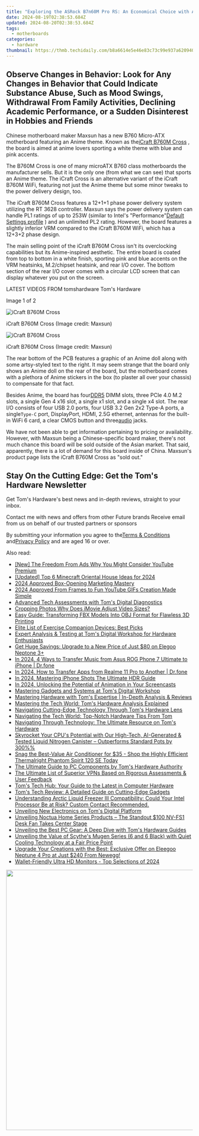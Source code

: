 ```yaml
---
title: "Exploring the ASRock B7n60M Pro RS: An Economical Choice with Abundant M.2 Connectivity Options"
date: 2024-08-19T02:38:53.684Z
updated: 2024-08-20T02:38:53.684Z
tags:
  - motherboards
categories:
  - hardware
thumbnail: https://thmb.techidaily.com/b8a6614e5e46e83c73c99e937a620940173ecb3e527c0b15c86864ff7f2cf4ce.png
---
```


## Observe Changes in Behavior: Look for Any Changes in Behavior that Could Indicate Substance Abuse, Such as Mood Swings, Withdrawal From Family Activities, Declining Academic Performance, or a Sudden Disinterest in Hobbies and Friends

Chinese motherboard maker Maxsun has a new B760 Micro-ATX motherboard featuring an Anime theme. Known as the[iCraft B760M Cross](https://www.maxsun.com/products/icraft-b760m-cross) , the board is aimed at anime lovers sporting a white theme with blue and pink accents.

 The B760M Cross is one of many microATX B760 class motherboards the manufacturer sells. But it is the only one (from what we can see) that sports an Anime theme. The iCraft Cross is an alternative variant of the iCraft B760M WiFi, featuring not just the Anime theme but some minor tweaks to the power delivery design, too.

 The iCraft B760M Cross features a 12+1+1 phase power delivery system utilizing the RT 3628 controller. Maxsun says the power delivery system can handle PL1 ratings of up to 253W (similar to Intel's "Performance"[Default Settings profile](https://tools.techidaily.com) ) and an unlimited PL2 rating. However, the board features a slightly inferior VRM compared to the iCraft B760M WiFi, which has a 12+3+2 phase design.

 The main selling point of the iCraft B760M Cross isn't its overclocking capabilities but its Anime-inspired aesthetic. The entire board is coated from top to bottom in a white finish, sporting pink and blue accents on the VRM heatsinks, M.2/chipset heatsink, and rear I/O cover. The bottom section of the rear I/O cover comes with a circular LCD screen that can display whatever you put on the screen.

 LATEST VIDEOS FROM tomshardware Tom's Hardware

 Image 1 of 2

![iCraft B760M Cross](https://vanilla.futurecdn.net/cyclingnews/media/img/missing-image.svg)

 iCraft B760M Cross  (Image credit: Maxsun)

![iCraft B760M Cross](https://vanilla.futurecdn.net/cyclingnews/media/img/missing-image.svg)

 iCraft B760M Cross  (Image credit: Maxsun)

 The rear bottom of the PCB features a graphic of an Anime doll along with some artsy-styled text to the right. It may seem strange that the board only shows an Anime doll on the rear of the board, but the motherboard comes with a plethora of Anime stickers in the box (to plaster all over your chassis) to compensate for that fact.

 Besides Anime, the board has four[DDR5](https://tools.techidaily.com) DIMM slots, three PCIe 4.0 M.2 slots, a single Gen 4 x16 slot, a single x1 slot, and a single x4 slot. The rear I/O consists of four USB 2.0 ports, four USB 3.2 Gen 2x2 Type-A ports, a single`Type-C` port, DisplayPort, HDMI, 2.5G ethernet, antennas for the built-in WiFi 6 card, a clear CMOS button and three[audio](https://tools.techidaily.com) jacks.

 We have not been able to get information pertaining to pricing or availability. However, with Maxsun being a Chinese-specific board maker, there's not much chance this board will be sold outside of the Asian market. That said, apparently, there is a lot of demand for this board inside of China. Maxsun's product page lists the iCraft B760M Cross as "sold out."

## Stay On the Cutting Edge: Get the Tom's Hardware Newsletter

 Get Tom's Hardware's best news and in-depth reviews, straight to your inbox.

 Contact me with news and offers from other Future brands  Receive email from us on behalf of our trusted partners or sponsors

 By submitting your information you agree to the[Terms & Conditions](https://futureplc.com/terms-conditions/) and[Privacy Policy](https://futureplc.com/privacy-policy/) and are aged 16 or over.

<ins class="adsbygoogle"
     style="display:block"
     data-ad-format="autorelaxed"
     data-ad-client="ca-pub-7571918770474297"
     data-ad-slot="1223367746"></ins>



<ins class="adsbygoogle"
     style="display:block"
     data-ad-client="ca-pub-7571918770474297"
     data-ad-slot="8358498916"
     data-ad-format="auto"
     data-full-width-responsive="true"></ins>

<span class="atpl-alsoreadstyle">Also read:</span>
<div><ul>
<li><a href="https://youtube-sure.techidaily.com/he-freedom-from-ads-why-you-might-consider-youtube-premium/"><u>[New] The Freedom From Ads  Why You Might Consider YouTube Premium</u></a></li>
<li><a href="https://remote-screen-capture.techidaily.com/updated-top-6-minecraft-oriental-house-ideas-for-2024/"><u>[Updated] Top 6 Minecraft Oriental House Ideas for 2024</u></a></li>
<li><a href="https://extra-tips.techidaily.com/2024-approved-box-opening-marketing-mastery/"><u>2024 Approved  Box-Opening Marketing Mastery</u></a></li>
<li><a href="https://youtube-blog.techidaily.com/approved-from-frames-to-fun-youtube-gifs-creation-made-simple/"><u>2024 Approved  From Frames to Fun  YouTube GIFs Creation Made Simple</u></a></li>
<li><a href="https://hardware-tips.techidaily.com/advanced-tech-assessments-with-toms-digital-diagnostics/"><u>Advanced Tech Assessments with Tom's Digital Diagnostics</u></a></li>
<li><a href="https://article-helps.techidaily.com/cropping-photos-why-does-imovie-adjust-video-sizes/"><u>Cropping Photos  Why Does iMovie Adjust Video Sizes?</u></a></li>
<li><a href="https://hardware-tips.techidaily.com/easy-guide-transforming-fbx-models-into-obj-format-for-flawless-3d-printing/"><u>Easy Guide: Transforming FBX Models Into OBJ Format for Flawless 3D Printing</u></a></li>
<li><a href="https://buynow-tips.techidaily.com/elite-list-of-exercise-companion-devices-best-picks/"><u>Elite List of Exercise Companion Devices: Best Picks</u></a></li>
<li><a href="https://hardware-tips.techidaily.com/expert-analysis-and-testing-at-toms-digital-workshop-for-hardware-enthusiasts/"><u>Expert Analysis & Testing at Tom's Digital Workshop for Hardware Enthusiasts</u></a></li>
<li><a href="https://hardware-tips.techidaily.com/get-huge-savings-upgrade-to-a-new-price-of-just-80-on-elegoo-neptone-3plus/"><u>Get Huge Savings: Upgrade to a New Price of Just $80 on Elegoo Neptone 3+</u></a></li>
<li><a href="https://android-transfer.techidaily.com/in-2024-4-ways-to-transfer-music-from-asus-rog-phone-7-ultimate-to-iphone-drfone-by-drfone-transfer-from-android-transfer-from-android/"><u>In 2024, 4 Ways to Transfer Music from Asus ROG Phone 7 Ultimate to iPhone | Dr.fone</u></a></li>
<li><a href="https://android-transfer.techidaily.com/in-2024-how-to-transfer-apps-from-realme-11-pro-to-another-drfone-by-drfone-transfer-from-android-transfer-from-android/"><u>In 2024, How to Transfer Apps from Realme 11 Pro to Another | Dr.fone</u></a></li>
<li><a href="https://extra-support.techidaily.com/in-2024-mastering-iphone-shots-the-ultimate-hdr-guide/"><u>In 2024, Mastering iPhone Shots  The Ultimate HDR Guide</u></a></li>
<li><a href="https://digital-screen-recording.techidaily.com/in-2024-unlocking-the-potential-of-animation-in-your-screencasts/"><u>In 2024, Unlocking the Potential of Animation in Your Screencasts</u></a></li>
<li><a href="https://hardware-tips.techidaily.com/mastering-gadgets-and-systems-at-toms-digital-workshop/"><u>Mastering Gadgets and Systems at Tom's Digital Workshop</u></a></li>
<li><a href="https://hardware-tips.techidaily.com/mastering-hardware-with-toms-expertise-in-depth-analysis-and-reviews/"><u>Mastering Hardware with Tom's Expertise | In-Depth Analysis & Reviews</u></a></li>
<li><a href="https://hardware-tips.techidaily.com/mastering-the-tech-world-toms-hardware-analysis-explained/"><u>Mastering the Tech World: Tom's Hardware Analysis Explained</u></a></li>
<li><a href="https://hardware-tips.techidaily.com/navigating-cutting-edge-technology-through-toms-hardware-lens/"><u>Navigating Cutting-Edge Technology Through Tom's Hardware Lens</u></a></li>
<li><a href="https://hardware-tips.techidaily.com/navigating-the-tech-world-top-notch-hardware-tips-from-tom/"><u>Navigating the Tech World: Top-Notch Hardware Tips From Tom</u></a></li>
<li><a href="https://hardware-tips.techidaily.com/navigating-through-technology-the-ultimate-resource-on-toms-hardware/"><u>Navigating Through Technology: The Ultimate Resource on Tom's Hardware</u></a></li>
<li><a href="https://hardware-tips.techidaily.com/skyrocket-your-cpus-potential-with-our-high-tech-ai-generated-and-tested-liquid-nitrogen-canister-outperforms-standard-pots-by-300/"><u>Skyrocket Your CPU's Potential with Our High-Tech, AI-Generated & Tested Liquid Nitrogen Canister – Outperforms Standard Pots by 300%%</u></a></li>
<li><a href="https://hardware-tips.techidaily.com/snag-the-best-value-air-conditioner-for-35-shop-the-highly-efficient-thermalright-phantom-spirit-120-se-today/"><u>Snag the Best-Value Air Conditioner for $35 - Shop the Highly Efficient Thermalright Phantom Spirit 120 SE Today</u></a></li>
<li><a href="https://hardware-tips.techidaily.com/the-ultimate-guide-to-pc-components-by-toms-hardware-authority/"><u>The Ultimate Guide to PC Components by Tom's Hardware Authority</u></a></li>
<li><a href="https://hardware-tips.techidaily.com/the-ultimate-list-of-superior-vpns-based-on-rigorous-assessments-and-user-feedback/"><u>The Ultimate List of Superior VPNs Based on Rigorous Assessments & User Feedback</u></a></li>
<li><a href="https://hardware-tips.techidaily.com/toms-tech-hub-your-guide-to-the-latest-in-computer-hardware/"><u>Tom's Tech Hub: Your Guide to the Latest in Computer Hardware</u></a></li>
<li><a href="https://hardware-tips.techidaily.com/toms-tech-review-a-detailed-guide-on-cutting-edge-gadgets/"><u>Tom's Tech Review: A Detailed Guide on Cutting-Edge Gadgets</u></a></li>
<li><a href="https://hardware-tips.techidaily.com/understanding-arctic-liquid-freezer-iii-compatibility-could-your-intel-processor-be-at-risk-custom-contact-recommended/"><u>Understanding Arctic Liquid Freezer III Compatibility: Could Your Intel Processor Be at Risk? Custom Contact Recommended.</u></a></li>
<li><a href="https://hardware-tips.techidaily.com/unveiling-new-electronics-on-toms-digital-platform/"><u>Unveiling New Electronics on Tom's Digital Platform</u></a></li>
<li><a href="https://hardware-tips.techidaily.com/unveiling-noctua-home-series-products-the-standout-100-nv-fs1-desk-fan-takes-center-stage/"><u>Unveiling Noctua Home Series Products – The Standout $100 NV-FS1 Desk Fan Takes Center Stage</u></a></li>
<li><a href="https://hardware-tips.techidaily.com/unveiling-the-best-pc-gear-a-deep-dive-with-toms-hardware-guides/"><u>Unveiling the Best PC Gear: A Deep Dive with Tom's Hardware Guides</u></a></li>
<li><a href="https://hardware-tips.techidaily.com/unveiling-the-value-of-scythes-mugen-series-6-and-6-black-with-quiet-cooling-technology-at-a-fair-price-point/"><u>Unveiling the Value of Scythe's Mugen Series (6 and 6 Black) with Quiet Cooling Technology at a Fair Price Point</u></a></li>
<li><a href="https://hardware-tips.techidaily.com/1723125166415-upgrade-your-creations-with-the-best-exclusive-offer-on-eleegoo-neptune-4-pro-at-just-240-from-newegg/"><u>Upgrade Your Creations with the Best: Exclusive Offer on Eleegoo Neptune 4 Pro at Just $240 From Newegg!</u></a></li>
<li><a href="https://hardware-tips.techidaily.com/wallet-friendly-ultra-hd-monitors-top-selections-of-2024/"><u>Wallet-Friendly Ultra HD Monitors - Top Selections of 2024</u></a></li>
</ul></div>

<!-- affiliate ads begin -->
<a href="https://unicoeye.pxf.io/c/5597632/2084396/18498" target="_top" id="2084396"><img src="//a.impactradius-go.com/display-ad/18498-2084396" border="0" alt="" width="1920" height="700"/></a><img height="0" width="0" src="https://imp.pxf.io/i/5597632/2084396/18498" style="position:absolute;visibility:hidden;" border="0" />
<!-- affiliate ads end -->